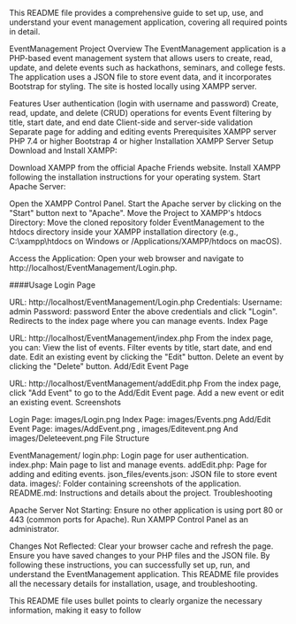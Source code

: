 This README file provides a comprehensive guide to set up, use, and understand your event management application, covering all required points in detail.

EventManagement
Project Overview
The EventManagement application is a PHP-based event management system that allows users to create, read, update, and delete events such as hackathons, seminars, and college fests. The application uses a JSON file to store event data, and it incorporates Bootstrap for styling. The site is hosted locally using XAMPP server.

Features
User authentication (login with username and password)
Create, read, update, and delete (CRUD) operations for events
Event filtering by title, start date, and end date
Client-side and server-side validation
Separate page for adding and editing events
Prerequisites
XAMPP server
PHP 7.4 or higher
Bootstrap 4 or higher
Installation
XAMPP Server Setup
Download and Install XAMPP:

Download XAMPP from the official Apache Friends website.
Install XAMPP following the installation instructions for your operating system.
Start Apache Server:

Open the XAMPP Control Panel.
Start the Apache server by clicking on the "Start" button next to "Apache".
Move the Project to XAMPP's htdocs Directory: Move the cloned repository folder EventManagement to the htdocs directory inside your XAMPP installation directory (e.g., C:\xampp\htdocs on Windows or /Applications/XAMPP/htdocs on macOS).

Access the Application: Open your web browser and navigate to http://localhost/EventManagement/Login.php.

####Usage Login Page

URL: http://localhost/EventManagement/Login.php
Credentials:
    Username: admin
    Password: password
Enter the above credentials and click "Login".
Redirects to the index page where you can manage events.
Index Page

URL: http://localhost/EventManagement/index.php
From the index page, you can:
    View the list of events.
    Filter events by title, start date, and end date.
    Edit an existing event by clicking the "Edit" button.
    Delete an event by clicking the "Delete" button.
Add/Edit Event Page

URL: http://localhost/EventManagement/addEdit.php
From the index page, click "Add Event" to go to the Add/Edit Event page.
Add a new event or edit an existing event.
Screenshots

Login Page: images/Login.png
Index Page: images/Events.png
Add/Edit Event Page: images/AddEvent.png , images/Editevent.png And images/Deleteevent.png
File Structure

EventManagement/
    login.php: Login page for user authentication.
    index.php: Main page to list and manage events.
    addEdit.php: Page for adding and editing events.
    json_files/events.json: JSON file to store event data.
    images/: Folder containing screenshots of the application.
    README.md: Instructions and details about the project.
Troubleshooting

Apache Server Not Starting:
    Ensure no other application is using port 80 or 443 (common ports for Apache).
    Run XAMPP Control Panel as an administrator.

Changes Not Reflected:
    Clear your browser cache and refresh the page.
    Ensure you have saved changes to your PHP files and the JSON file.
By following these instructions, you can successfully set up, run, and understand the EventManagement application. This README file provides all the necessary details for installation, usage, and troubleshooting.

This README file uses bullet points to clearly organize the necessary information, making it easy to follow
